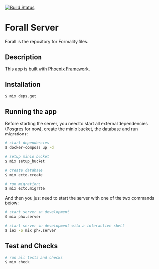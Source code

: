 [![Build Status](https://api.cirrus-ci.com/github/moonad/Forall-Server.svg)](https://cirrus-ci.com/github/moonad/Forall-Server)

# Forall Server

Forall is the repository for Formality files.

## Description

This app is built with [Phoenix Framework](https://www.phoenixframework.org).

## Installation

```bash
$ mix deps.get
```

## Running the app

Before starting the server, you need to start all external dependencies (Posgres for now), create
the minio bucket, the database and run migrations:

```bash
# start dependencies
$ docker-compose up -d

# setup minio bucket
$ mix setup_bucket

# create database
$ mix ecto.create

# run migrations
$ mix ecto.migrate
```

And then you just need to start the server with one of the two commands below:

```bash
# start server in development
$ mix phx.server

# start server in development with a interactive shell
$ iex -S mix phx.server
```

## Test and Checks

```bash
# run all tests and checks
$ mix check
```